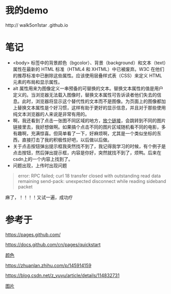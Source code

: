 # 我的demo



http:// walk5on1star .github.io



# 笔记





* \<body> 标签中的背景颜色（bgcolor）、背景（background）和文本（text）属性在最新的 HTML 标准（HTML4 和 XHTML）中已被废弃。W3C 在他们的推荐标准中已删除这些属性。应该使用层叠样式表（CSS）来定义 HTML 元素的布局和显示属性。
* alt 属性用来为图像定义一串预备的可替换的文本。替换文本属性的值是用户定义的。当浏览器无法载入图像时，替换文本属性可告诉读者他们失去的信息。此时，浏览器将显示这个替代性的文本而不是图像。为页面上的图像都加上替换文本属性是个好习惯，这样有助于更好的显示信息，并且对于那些使用纯文本浏览器的人来说是非常有用的。
* 啊，我还看到了点击一张图不同区域的地方，[放个链接](https://www.w3school.com.cn/tiy/t.asp?f=eg_html_areamap)，会跳转到不同的图片链接里去，我好想做啊。如果搞个点击不同的图片区域随机看不同的电影，多有趣啊，充满惊喜。但简单看了一下，好麻烦啊，尤其是一个类似坐标的东西，直接打击了我的积极性好吧，以后做以后做。
* 关于点击按钮弹出提示框我突然找不到了，我记得我学习的时候，有个例子是点击按钮，然后弹出提示框，内容是你好，突然就找不到了，烦鸭。后来在csdn上的一个内容上找到了。
* 问题出现，上传时出现问题

> error: RPC failed; curl 18 transfer closed with outstanding read data remaining
> send-pack: unexpected disconnect while reading sideband packet

麻了，！！！！又试一遍，成功疗



# 参考于

https://pages.github.com/

https://docs.github.com/cn/pages/quickstart

[颜色](https://www.w3school.com.cn/tags/html_ref_colornames.asp)

https://zhuanlan.zhihu.com/p/145914159

https://blog.csdn.net/z_yuyu/article/details/114832731

[图片](https://blog.csdn.net/qwertyupoiuytr/article/details/53999409?ops_request_misc=&request_id=&biz_id=102&utm_term=%E8%87%AA%E5%B7%B1%E5%86%99%E7%9A%84%E7%BD%91%E9%A1%B5%E4%B8%AD%E7%9A%84%E5%9B%BE%E7%89%87%E6%80%8E%E4%B9%88%E5%8F%91%E5%B8%83%E5%88%B0%E7%BD%91%E4%B8%8A&utm_medium=distribute.pc_search_result.none-task-blog-2~all~sobaiduweb~default-1-53999409.first_rank_v2_pc_rank_v29&spm=1018.2226.3001.4187)